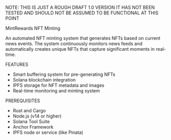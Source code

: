 NOTE: THIS IS JUST A ROUGH DRAFT 1.0 VERSION IT HAS NOT BEEN TESTED AND SHOULD NOT BE ASSUMED TO BE FUNCTIONAL AT THIS POINT

MintRewards NFT Minting

An automated NFT minting system that generates NFTs based on current news events. The system continuously monitors news feeds and automatically creates unique NFTs that capture significant moments in real-time.

FEATURES

* Smart buffering system for pre-generating NFTs
* Solana blockchain integration
* IPFS storage for NFT metadata and images
* Real-time monitoring and minting system

PREREQUISITES

* Rust and Cargo
* Node.js (v14 or higher)
* Solana Tool Suite
* Anchor Framework
* IPFS node or service (like Pinata)
